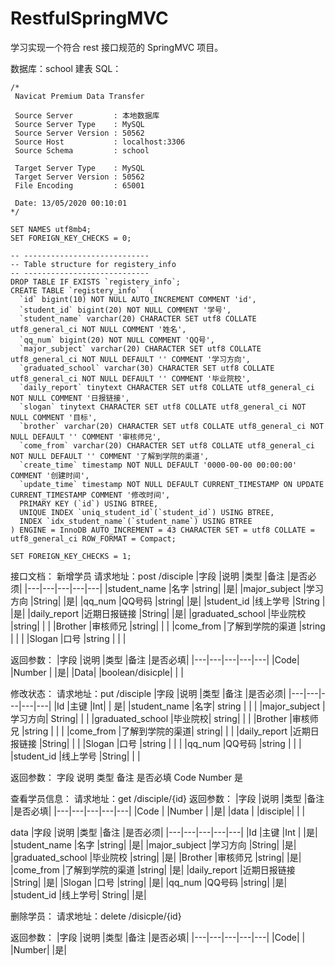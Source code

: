 # RestfulSpringMVC
学习实现一个符合 rest 接口规范的 SpringMVC 项目。

数据库：school
建表 SQL：
```
/*
 Navicat Premium Data Transfer

 Source Server         : 本地数据库
 Source Server Type    : MySQL
 Source Server Version : 50562
 Source Host           : localhost:3306
 Source Schema         : school

 Target Server Type    : MySQL
 Target Server Version : 50562
 File Encoding         : 65001

 Date: 13/05/2020 00:10:01
*/

SET NAMES utf8mb4;
SET FOREIGN_KEY_CHECKS = 0;

-- ----------------------------
-- Table structure for registery_info
-- ----------------------------
DROP TABLE IF EXISTS `registery_info`;
CREATE TABLE `registery_info`  (
  `id` bigint(10) NOT NULL AUTO_INCREMENT COMMENT 'id',
  `student_id` bigint(20) NOT NULL COMMENT '学号',
  `student_name` varchar(20) CHARACTER SET utf8 COLLATE utf8_general_ci NOT NULL COMMENT '姓名',
  `qq_num` bigint(20) NOT NULL COMMENT 'QQ号',
  `major_subject` varchar(20) CHARACTER SET utf8 COLLATE utf8_general_ci NOT NULL DEFAULT '' COMMENT '学习方向',
  `graduated_school` varchar(30) CHARACTER SET utf8 COLLATE utf8_general_ci NOT NULL DEFAULT '' COMMENT '毕业院校',
  `daily_report` tinytext CHARACTER SET utf8 COLLATE utf8_general_ci NOT NULL COMMENT '日报链接',
  `slogan` tinytext CHARACTER SET utf8 COLLATE utf8_general_ci NOT NULL COMMENT '目标',
  `brother` varchar(20) CHARACTER SET utf8 COLLATE utf8_general_ci NOT NULL DEFAULT '' COMMENT '审核师兄',
  `come_from` varchar(20) CHARACTER SET utf8 COLLATE utf8_general_ci NOT NULL DEFAULT '' COMMENT '了解到学院的渠道',
  `create_time` timestamp NOT NULL DEFAULT '0000-00-00 00:00:00' COMMENT '创建时间',
  `update_time` timestamp NOT NULL DEFAULT CURRENT_TIMESTAMP ON UPDATE CURRENT_TIMESTAMP COMMENT '修改时间',
  PRIMARY KEY (`id`) USING BTREE,
  UNIQUE INDEX `uniq_student_id`(`student_id`) USING BTREE,
  INDEX `idx_student_name`(`student_name`) USING BTREE
) ENGINE = InnoDB AUTO_INCREMENT = 43 CHARACTER SET = utf8 COLLATE = utf8_general_ci ROW_FORMAT = Compact;

SET FOREIGN_KEY_CHECKS = 1;
```

接口文档：
新增学员
请求地址：post  /disciple
|字段	|说明	|类型	|备注	|是否必须|
|---|---|---|---|---|
|student_name	|名字	|string|		|是|
|major_subject	|学习方向	|String|		|是|
|qq_num	|QQ号码	|string|		|是|
|student_id	|线上学号	|String	|	|是|
|daily_report	|近期日报链接	|String|		|是|
|graduated_school	|毕业院校	|string|		|  |
|Brother	|审核师兄	|string|		|  |
|come_from	|了解到学院的渠道	|string	|	|  |
|Slogan	|口号	|string	|	|  |

返回参数：
|字段	|说明	|类型	|备注	|是否必填|
|---|---|---|---|---|
|Code|	|Number	|	|是|
|Data|	|boolean/disicple| | |


修改状态：
请求地址：put /disciple
|字段	|说明	|类型	|备注	|是否必须|
|---|---|---|---|---|
|Id	|主键	|Int|	|	是|
|student_name	|名字|	string	|	| |
|major_subject	|学习方向|	String|	|	|
|graduated_school	|毕业院校|	string|	|	|
|Brother	|审核师兄	|string	|	| |
|come_from	|了解到学院的渠道|	string|		| |
|daily_report	|近期日报链接	|String|	|	|
|Slogan	|口号	|string	|	| |
|qq_num	|QQ号码	|string	|	|  |
|student_id	|线上学号	|String|	| |	

返回参数：
字段	说明	类型	备注	是否必填
Code		Number		是

查看学员信息：
请求地址：get /disciple/{id}
返回参数：
|字段	|说明	|类型	|备注	|是否必填|
|---|---|---|---|---|
|Code	|	|Number	|	|是|
|data	|	|disciple|	|	|

data
|字段	|说明	|类型	|备注	|是否必须|
|---|---|---|---|---|
|Id	|主键	|Int	|	|是|
|student_name	|名字	|string|		|是|
|major_subject	|学习方向	|String|		|是|
|graduated_school	|毕业院校	|string|		|是|
|Brother	|审核师兄	|string|		|是|
|come_from	|了解到学院的渠道	|string|		|是|
|daily_report	|近期日报链接	|String|		|是|
|Slogan	|口号	|string|		|是|
|qq_num	|QQ号码	|string|		|是|
|student_id	|线上学号|	String|		|是|

删除学员：
请求地址：delete /disicple/{id}

返回参数：
|字段	|说明	|类型	|备注	|是否必填|
|---|---|---|---|---|
|Code|	|	|Number|		|是|

